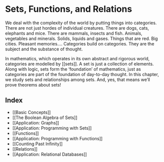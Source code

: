 # Sets, Functions, and Relations
We deal with the complexity of the world by putting things into categories. There are not just hordes of individual creatures. There are dogs, cats, elephants and mice. There are mammals, insects and fish. Animals, vegetables and minerals. Solids, liquids and gases. Things that are red. Big cities. Pleasant memories…. Categories build on categories. They are the subject and the substance of thought. 

In mathematics, which operates in its own abstract and rigorous world,
categories are modelled by [[sets]]. A set is just a collection of elements. Along with logic, sets form the ‘foundation’ of mathematics, just as categories are part of the foundation of day-to-day thought. In this chapter, we study sets and relationships among sets. And, yes, that means we’ll prove theorems about sets!

## Index
- [[Basic Concepts]]
- [[The Boolean Algebra of Sets]]
- [[Application: Graphs]]
- [[Application: Programming with Sets]]
- [[Functions]]
- [[Application: Programming with Functions]]
- [[Counting Past Infinity]]
- [[Relations]]
- [[Application: Relational Databases]]